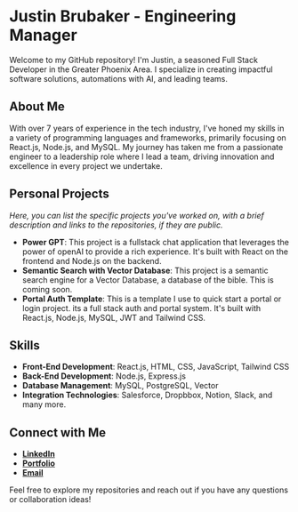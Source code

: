 # Justin Brubaker - Engineering Manager

Welcome to my GitHub repository! I'm Justin, a seasoned Full Stack Developer in the Greater Phoenix Area. I specialize in creating impactful software solutions, automations with AI, and leading teams.

## About Me

With over 7 years of experience in the tech industry, I've honed my skills in a variety of programming languages and frameworks, primarily focusing on React.js, Node.js, and MySQL. My journey has taken me from a passionate engineer to a leadership role where I lead a team, driving innovation and excellence in every project we undertake.


## Personal Projects

*Here, you can list the specific projects you've worked on, with a brief description and links to the repositories, if they are public.*

- **Power GPT**: This project is a fullstack chat application that leverages the power of openAI to provide a rich experience. It's built with React on the frontend and Node.js on the backend.
- **Semantic Search with Vector Database**: This project is a semantic search engine for a Vector Database, a database of the bible. This is coming soon.
- **Portal Auth Template**: This is a template I use to quick start a portal or login project. its a full stack auth and portal system. It's built with React.js, Node.js, MySQL, JWT and Tailwind CSS.

## Skills

- **Front-End Development**: React.js, HTML, CSS, JavaScript, Tailwind CSS
- **Back-End Development**: Node.js, Express.js
- **Database Management**: MySQL, PostgreSQL, Vector
- **Integration Technologies**: Salesforce, Dropbbox, Notion, Slack, and many more.


## Connect with Me

- [**LinkedIn**](https://www.linkedin.com/in/brubakerjustin/)
- [**Portfolio**](http://justinbrubaker.dev/)
- [**Email**](mailto:justinbrubaker7@gmail.com)

Feel free to explore my repositories and reach out if you have any questions or collaboration ideas!
